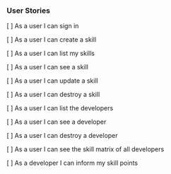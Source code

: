 ### User Stories

[ ] As a user I can sign in

[ ] As a user I can create a skill

[ ] As a user I can list my skills

[ ] As a user I can see a skill

[ ] As a user I can update a skill

[ ] As a user I can destroy a skill

[ ] As a user I can list the developers

[ ] As a user I can see a developer

[ ] As a user I can destroy a developer

[ ] As a user I can see the skill matrix of all developers

[ ] As a developer I can inform my skill points

